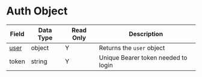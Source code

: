 # Auth Object

Field | Data Type | Read Only | Description
--- | --- | --- | --- 
[user] | object | Y | Returns the `user` object
token | string | Y | Unique Bearer token needed to login

[user]: ../users/README.md